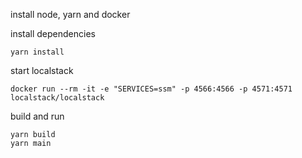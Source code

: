 install node, yarn and docker

install dependencies

    yarn install

start localstack

    docker run --rm -it -e "SERVICES=ssm" -p 4566:4566 -p 4571:4571 localstack/localstack

build and run

    yarn build
    yarn main

